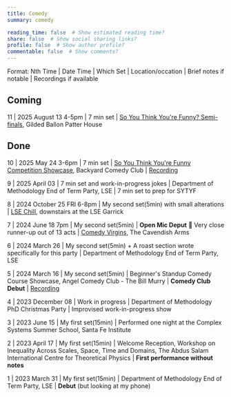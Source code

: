 ```yaml
---
title: Comedy
summary: comedy

reading_time: false  # Show estimated reading time?
share: false  # Show social sharing links?
profile: false  # Show author profile?
commentable: false  # Show comments?
---
```


Format: Nth Time | Date Time | Which Set | Location/occation | Brief notes if notable  | Recordings if available


## Coming 

11 | 2025 August 13 4-5pm | 7 min set | [So You Think You're Funny? Semi-finals](https://tickets.gildedballoon.co.uk/event/14:5629/), Gilded Ballon Patter House

## Done

10 | 2025 May 24 3-6pm | 7 min set | [So You Think You're Funny Competition Showcase](https://backyardcomedyclub.co.uk/event/link/?ceId=73cf7480-c448-477a-bb04-1bb97991d208), Backyard Comedy Club | [Recording](https://www.youtube.com/watch?v=JCYde0pNVm4)

9 | 2025 April 03 | 7 min set and work-in-progress jokes | Department of Methodology End of Term Party, LSE | 7 min set to prep for SYTYF

8 | 2024 October 25 FRI 6-8pm | My second set(5min) with small alterations | [LSE Chill](https://www.lse.ac.uk/Events/2024/10/202410251900/LSE-Chill), downstairs at the LSE Garrick

7 | 2024 June 18 7pm | My second set(5min) | **Open Mic Deput** 🥈 Very close runner-up out of 13 acts | [Comedy Virgins](https://www.thecav.uk/comedy), The Cavendish Arms

6 | 2024 March 26 | My second set(5min) + A roast section wrote specifically for this party | Department of Methodology End of Term Party, LSE

5 | 2024 March 16 | My second set(5min) | Beginner's Standup Comedy Course Showcase, Angel Comedy Club - The Bill Murry | **Comedy Club Debut** | [Recording](https://www.instagram.com/reel/C8fZ5VXASc2/?utm_source=ig_web_copy_link&igsh=MzRlODBiNWFlZA==)

4 | 2023 December 08 | Work in progress | Department of Methodology PhD Christmas Party | Improvised work-in-progress show

3 | 2023 June 15 | My first set(15min) | Performed one night at the Complex Systems Summer School, Santa Fe Institute

2 | 2023 April 17 | My first set(15min) | Welcome Reception, Workshop on Inequality Across Scales, Space, Time and Domains, The Abdus Salam International Centre for Theoretical Physics | **First performance without notes**

1 | 2023 March 31 | My first set(15min) | Department of Methodology End of Term Party, LSE | **Debut** (but looking at my phone) 
